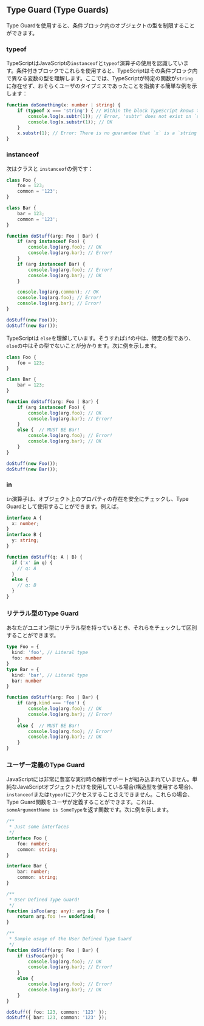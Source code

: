 ## Type Guard (Type Guards)
Type Guardを使用すると、条件ブロック内のオブジェクトの型を制限することができます。

### typeof

TypeScriptはJavaScriptの`instanceof`と`typeof`演算子の使用を認識しています。条件付きブロックでこれらを使用すると、TypeScriptはその条件ブロック内で異なる変数の型を理解します。ここでは、TypeScriptが特定の関数が`string`に存在せず、おそらくユーザのタイプミスであったことを指摘する簡単な例を示します：

```ts
function doSomething(x: number | string) {
    if (typeof x === 'string') { // Within the block TypeScript knows that `x` must be a string
        console.log(x.subtr(1)); // Error, 'subtr' does not exist on `string`
        console.log(x.substr(1)); // OK
    }
    x.substr(1); // Error: There is no guarantee that `x` is a `string`
}
```

### instanceof

次はクラスと `instanceof`の例です：

```ts
class Foo {
    foo = 123;
    common = '123';
}

class Bar {
    bar = 123;
    common = '123';
}

function doStuff(arg: Foo | Bar) {
    if (arg instanceof Foo) {
        console.log(arg.foo); // OK
        console.log(arg.bar); // Error!
    }
    if (arg instanceof Bar) {
        console.log(arg.foo); // Error!
        console.log(arg.bar); // OK
    }

    console.log(arg.common); // OK
    console.log(arg.foo); // Error!
    console.log(arg.bar); // Error!
}

doStuff(new Foo());
doStuff(new Bar());
```

TypeScriptは `else`を理解しています。そうすれば`if`の中は、特定の型であり、`else`の中はその型でないことが分かります。次に例を示します。

```ts
class Foo {
    foo = 123;
}

class Bar {
    bar = 123;
}

function doStuff(arg: Foo | Bar) {
    if (arg instanceof Foo) {
        console.log(arg.foo); // OK
        console.log(arg.bar); // Error!
    }
    else {  // MUST BE Bar!
        console.log(arg.foo); // Error!
        console.log(arg.bar); // OK
    }
}

doStuff(new Foo());
doStuff(new Bar());
```

### in

`in`演算子は、オブジェクト上のプロパティの存在を安全にチェックし、Type Guardとして使用することができます。例えば。

```ts
interface A {
  x: number;
}
interface B {
  y: string;
}

function doStuff(q: A | B) {
  if ('x' in q) {
    // q: A
  }
  else {
    // q: B
  }
}
```

### リテラル型のType Guard

あなたがユニオン型にリテラル型を持っているとき、それらをチェックして区別することができます。

```ts
type Foo = {
  kind: 'foo', // Literal type 
  foo: number
}
type Bar = {
  kind: 'bar', // Literal type 
  bar: number
}

function doStuff(arg: Foo | Bar) {
    if (arg.kind === 'foo') {
        console.log(arg.foo); // OK
        console.log(arg.bar); // Error!
    }
    else {  // MUST BE Bar!
        console.log(arg.foo); // Error!
        console.log(arg.bar); // OK
    }
}
```

### ユーザー定義のType Guard
JavaScriptには非常に豊富な実行時の解析サポートが組み込まれていません。単純なJavaScriptオブジェクトだけを使用している場合(構造型を使用する場合)、 `instanceof`または`typeof`にアクセスすることさえできません。これらの場合、Type Guard関数をユーザが定義することができます。これは、`someArgumentName is SomeType`を返す関数です。次に例を示します。

```ts
/**
 * Just some interfaces
 */
interface Foo {
    foo: number;
    common: string;
}

interface Bar {
    bar: number;
    common: string;
}

/**
 * User Defined Type Guard!
 */
function isFoo(arg: any): arg is Foo {
    return arg.foo !== undefined;
}

/**
 * Sample usage of the User Defined Type Guard
 */
function doStuff(arg: Foo | Bar) {
    if (isFoo(arg)) {
        console.log(arg.foo); // OK
        console.log(arg.bar); // Error!
    }
    else {
        console.log(arg.foo); // Error!
        console.log(arg.bar); // OK
    }
}

doStuff({ foo: 123, common: '123' });
doStuff({ bar: 123, common: '123' });
```

